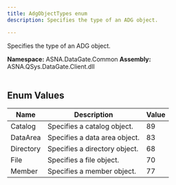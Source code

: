 ```yaml
---
title: AdgObjectTypes enum
description: Specifies the type of an ADG object.

---
```


Specifies the type of an ADG object.

**Namespace:** ASNA.DataGate.Common
**Assembly:** ASNA.QSys.DataGate.Client.dll
<br>
<br>

## Enum Values

| Name | Description | Value
| --- | --- | --- 
| Catalog | Specifies a catalog object. | 89 |
| DataArea | Specifies a data area object. | 83 |
| Directory | Specifies a directory object. | 68 |
| File | Specifies a file object. | 70 |
| Member | Specifies a member object. | 77 |
